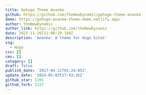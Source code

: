 ```yaml
---
title: Gohugo Theme Ananke
github: https://github.com/theNewDynamic/gohugo-theme-ananke
demo: https://gohugo-ananke-theme-demo.netlify.app/
author: theNewDynamic
author_link: https://github.com/theNewDynamic
date: 2023-11-26T11:06:29.194Z
description: 'Ananke: A theme for Hugo Sites'
ssg:
  - Hugo
css: []
cms: []
category: []
draft: false
publish_date: '2017-04-11T01:24:05Z'
update_date: '2024-05-03T17:43:35Z'
github_star: 1101
github_fork: 1127
---
```

